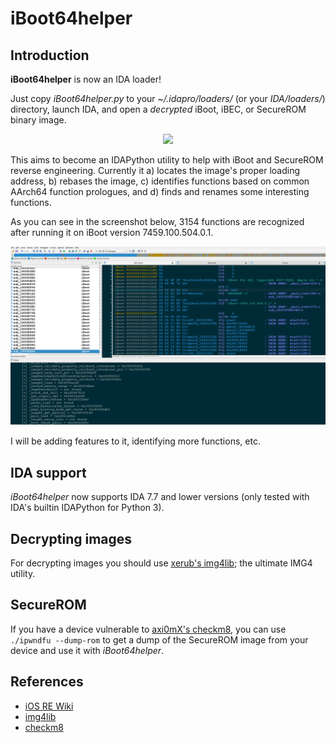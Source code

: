 # iBoot64helper

## Introduction

**iBoot64helper** is now an IDA loader!

Just copy *iBoot64helper.py* to your *~/.idapro/loaders/* (or your *IDA/loaders/*)
directory, launch IDA, and open a *decrypted* iBoot, iBEC, or SecureROM binary image.

<p align="center"><img src="screenshot-loader.png"/></p>

This aims to become an IDAPython utility to help with iBoot and SecureROM reverse
engineering. Currently it a) locates the image's proper loading address, b) rebases
the image, c) identifies functions based on common AArch64 function prologues, and
d) finds and renames some interesting functions.

As you can see in the screenshot below, 3154 functions
are recognized after running it on iBoot version 7459.100.504.0.1.

<p align="center"><img src="screenshot.png"/></p>

I will be adding features to it, identifying more functions, etc.

## IDA support

*iBoot64helper* now supports IDA 7.7 and lower versions (only tested with IDA's
builtin IDAPython for Python 3).

## Decrypting images

For decrypting images you should use [xerub's img4lib](https://github.com/xerub/img4lib);
the ultimate IMG4 utility.

## SecureROM

If you have a device vulnerable to [axi0mX's checkm8](https://github.com/axi0mX/ipwndfu),
you can use ```./ipwndfu --dump-rom``` to get a dump of the SecureROM image from your device
and use it with *iBoot64helper*.

## References
* [iOS RE Wiki](https://github.com/kpwn/iOSRE/blob/master/wiki/iBoot-RE.md)
* [img4lib](https://github.com/xerub/img4lib)
* [checkm8](https://github.com/axi0mX/ipwndfu)
